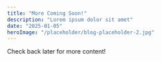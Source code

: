 ```yaml
---
title: "More Coming Soon!"
description: "Lorem ipsum dolor sit amet"
date: "2025-01-05"
heroImage: "/placeholder/blog-placeholder-2.jpg"
---
```


Check back later for more content!
